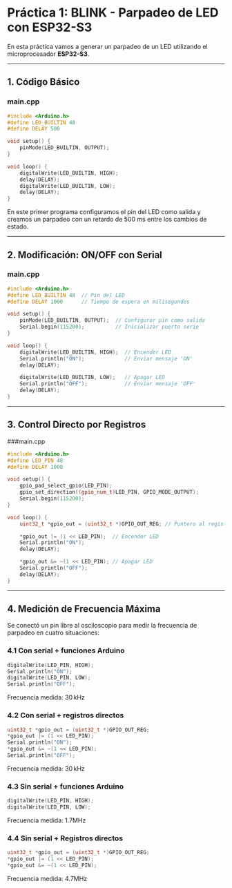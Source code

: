 # Práctica 1: BLINK - Parpadeo de LED con ESP32-S3

En esta práctica vamos a generar un parpadeo de un LED utilizando el microprocesador **ESP32-S3**.

---

## 1. Código Básico

### main.cpp

```cpp
#include <Arduino.h>
#define LED_BUILTIN 48
#define DELAY 500

void setup() {
    pinMode(LED_BUILTIN, OUTPUT);
}

void loop() {
    digitalWrite(LED_BUILTIN, HIGH);
    delay(DELAY);
    digitalWrite(LED_BUILTIN, LOW);
    delay(DELAY);
}
```
En este primer programa configuramos el pin del LED como salida y creamos un parpadeo con un retardo de 500 ms entre los cambios de estado.


---

## 2. Modificación: ON/OFF con Serial

### main.cpp

```cpp
#include <Arduino.h>
#define LED_BUILTIN 48  // Pin del LED
#define DELAY 1000      // Tiempo de espera en milisegundos

void setup() {
    pinMode(LED_BUILTIN, OUTPUT);  // Configurar pin como salida
    Serial.begin(115200);          // Inicializar puerto serie
}

void loop() {
    digitalWrite(LED_BUILTIN, HIGH);  // Encender LED
    Serial.println("ON");             // Enviar mensaje 'ON'
    delay(DELAY);

    digitalWrite(LED_BUILTIN, LOW);   // Apagar LED
    Serial.println("OFF");            // Enviar mensaje 'OFF'
    delay(DELAY);
}
```


---

## 3. Control Directo por Registros

###main.cpp

```cpp
#include <Arduino.h>
#define LED_PIN 48
#define DELAY 1000

void setup() {
    gpio_pad_select_gpio(LED_PIN);
    gpio_set_direction((gpio_num_t)LED_PIN, GPIO_MODE_OUTPUT);
    Serial.begin(115200);
}

void loop() {
    uint32_t *gpio_out = (uint32_t *)GPIO_OUT_REG; // Puntero al registro

    *gpio_out |= (1 << LED_PIN);  // Encender LED
    Serial.println("ON");
    delay(DELAY);

    *gpio_out &= ~(1 << LED_PIN); // Apagar LED
    Serial.println("OFF");
    delay(DELAY);
}
```


---

## 4. Medición de Frecuencia Máxima

Se conectó un pin libre al osciloscopio para medir la frecuencia de parpadeo en cuatro situaciones:

### 4.1 Con serial + funciones Arduino

```cpp
digitalWrite(LED_PIN, HIGH);
Serial.println("ON");
digitalWrite(LED_PIN, LOW);
Serial.println("OFF");
```
Frecuencia medida: 30 kHz

### 4.2 Con serial + registros directos

```cpp
uint32_t *gpio_out = (uint32_t *)GPIO_OUT_REG;
*gpio_out |= (1 << LED_PIN);
Serial.println("ON");
*gpio_out &= ~(1 << LED_PIN);
Serial.println("OFF");
```
Frecuencia medida: 30 kHz

### 4.3 Sin serial + funciones Arduino

```cpp
digitalWrite(LED_PIN, HIGH);
digitalWrite(LED_PIN, LOW);
```
Frecuencia medida: 1.7MHz

### 4.4 Sin serial + Registros directos

```cpp
uint32_t *gpio_out = (uint32_t *)GPIO_OUT_REG;
*gpio_out |= (1 << LED_PIN);
*gpio_out &= ~(1 << LED_PIN);
```
Frecuencia medida: 4.7MHz
